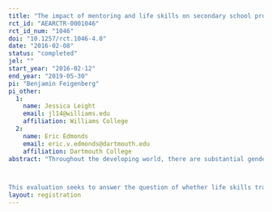 ```yaml
---
title: "The impact of mentoring and life skills on secondary school progression and child labor among girls: A randomized controlled trial in Rajasthan, India"
rct_id: "AEARCTR-0001046"
rct_id_num: "1046"
doi: "10.1257/rct.1046-4.0"
date: "2016-02-08"
status: "completed"
jel: ""
start_year: "2016-02-12"
end_year: "2019-05-30"
pi: "Benjamin Feigenberg"
pi_other:
  1:
    name: Jessica Leight
    email: jl14@williams.edu
    affiliation: Williams College
  2:
    name: Eric Edmonds
    email: eric.v.edmonds@dartmouth.edu
    affiliation: Dartmouth College
abstract: "Throughout the developing world, there are substantial gender differences in school attendance and the economic lives of children. Moreover, these differences generally widen as cohorts age as the gap between male and female enrollment increases. Female students are accordingly less likely than their male peers both to enter and to graduate from secondary school. This dropout risk is associated with vulnerability to child labor, forced labor, and human trafficking.

This evaluation seeks to answer the question of whether life skills training and mentoring by older female role models, denoted “social mobilizers”, can improve school progression and non-cognitive skills for girls while reducing their engagement in child labor. The project is being implemented by Williams College in partnership with the Abdul Latif Jameel Poverty Action Lab and the non-governmental organization Room to Read. The objective is to evaluate Room to Read’s Girls’ Education Program, and the sample includes 2,551 girls in 119 schools that are located in the Ajmer District of Rajasthan, India. To evaluate program impacts, girls in 60 of the 119 schools were randomly assigned to receive Room to Read’s Girls’ Education Program, while girls attending the remaining 59 schools were assigned to the control group."
layout: registration
---
```



